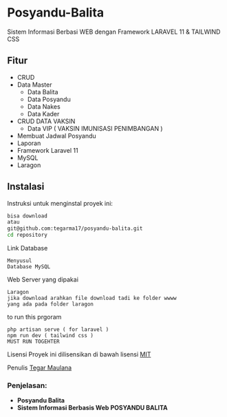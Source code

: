 # Posyandu-Balita
Sistem Informasi Berbasi WEB dengan Framework LARAVEL 11 & TAILWIND CSS 
## Fitur
- CRUD
- Data Master
   - Data Balita
   - Data Posyandu
   - Data Nakes
   - Data Kader
- CRUD DATA VAKSIN
  - Data VIP ( VAKSIN IMUNISASI PENIMBANGAN )
- Membuat Jadwal Posyandu
- Laporan 
- Framework Laravel 11
- MySQL
- Laragon
## Instalasi
Instruksi untuk menginstal proyek ini:

```sh
bisa download
atau
git@github.com:tegarma17/posyandu-balita.git
cd repository
```
Link Database
```
Menyusul
Database MySQL
```
Web Server yang dipakai
```
Laragon
jika download arahkan file download tadi ke folder wwww
yang ada pada folder laragon

```
to run this prgoram
```
php artisan serve ( for laravel )
npm run dev ( tailwind css )
MUST RUN TOGEHTER 
```
Lisensi
Proyek ini dilisensikan di bawah lisensi [MIT](https://LICENSE)

Penulis [Tegar Maulana](https://github.com/tegarma17)
### Penjelasan:
- **Posyandu Balita**
- **Sistem Informasi Berbasis Web POSYANDU BALITA**



